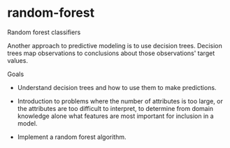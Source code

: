 # random-forest
Random forest classifiers

Another approach to predictive modeling is to use decision trees. Decision trees map observations to conclusions about those observations' target values.

Goals
  - Understand decision trees and how to use them to make predictions.

  - Introduction to problems where the number of attributes is too large, or the attributes are too difficult to interpret, to determine from domain knowledge alone what features are most important for inclusion in a model.

  - Implement a random forest algorithm.
